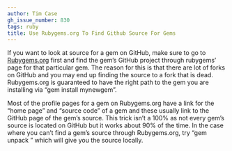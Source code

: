 ```yaml
---
author: Tim Case
gh_issue_number: 830
tags: ruby
title: Use Rubygems.org To Find Github Source For Gems
---
```




If you want to look at source for a gem on GitHub, make sure to go to [Rubygems.org](https://rubygems.org/) first and find the gem’s GitHub project through rubygems’ page for that particular gem. The reason for this is that there are lot of forks on GitHub and you may end up finding the source to a fork that is dead. Rubygems.org is guaranteed to have the right path to the gem you are installing via “gem install mynewgem”.

Most of the profile pages for a gem on Rubygems.org have a link for the “home page” and “source code” of a gem and these usually link to the GitHub page of the gem’s source. This trick isn’t a 100% as not every gem’s source is located on GitHub but it works about 90% of the time. In the case where you can’t find a gem’s source through Rubygems.org, try “gem unpack <mynewgem>” which will give you the source locally.


